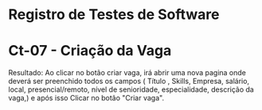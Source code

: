 # Registro de Testes de Software

# Ct-07 - Criação da Vaga

Resultado: Ao clicar no botão criar vaga, irá abrir uma nova pagina onde deverá ser preenchido todos  os campos ( Título , Skills, Empresa, salário, local, presencial/remoto, nível de senioridade, especialidade, descrição da vaga,) e após isso Clicar no botão "Criar vaga".


